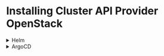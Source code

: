 # Installing Cluster API Provider OpenStack

<details>
<summary>Helm</summary>

```shell
helm repo add unikorn-cloud-capi https://unikorn-cloud.github.io/helm-cluster-api
helm repo update
helm install cluster-api-provider-openstack unikorn-cloud-capi/cluster-api-provider-openstack --version v0.2.0
```
</details>

<details>
<summary>ArgoCD</summary>

```yaml
---

apiVersion: argoproj.io/v1alpha1
kind: Application
metadata:
  name: cluster-api-provider-openstack
  namespace: argocd
spec:
  project: default
  source:
    repoURL: https://unikorn-cloud.github.io/helm-cluster-api
    chart: cluster-api-provider-openstack
    targetRevision: v0.2.0
  destination:
    server: https://kubernetes.default.svc
    namespace: foo
  ignoreDifferences:
    - group: apiextensions.k8s.io
      kind: CustomResourceDefinition
      jsonPointers:
        - /spec/conversion/webhook/clientConfig/caBundle
  syncPolicy:
    automated:
      selfHeal: true
    syncOptions:
      - RespectIgnoreDifferences=true
      - CreateNamespace=true
```
</details>

